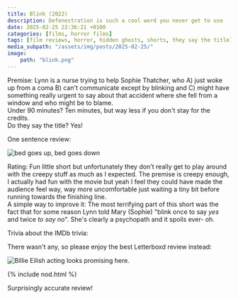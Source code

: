 ```yaml
---
title: Blink (2022)
description: Defenestration is such a cool word you never get to use
date: 2025-02-25 22:36:21 +0100
categories: [films, horror films]
tags: [film reviews, horror, hidden ghosts, shorts, they say the title]
media_subpath: "/assets/img/posts/2025-02-25/"
image:
    path: "blink.png"
---
```

<span class="reviewsection">Premise:</span> Lynn is a nurse trying to help Sophie Thatcher, who A) just woke up from a coma B) can't communicate except by blinking and C) might have something really urgent to say about that accident where she fell from a window and who might be to blame.<br/>
<span class="reviewsection">Under 90 minutes?</span> Ten minutes, but way less if you don't stay for the credits.<br/>
<span class="reviewsection">Do they say the title?</span> Yes!

<span class="reviewsection">One sentence review:</span>

![bed goes up, bed goes down](bedgoesup.gif)

<span class="reviewsection">Rating:</span> Fun little short but unfortunately they don't really get to play around with the creepy stuff as much as I expected. The premise is creepy enough, I actually had fun with the movie but yeah I feel they could have made the audience feel way, way more uncomfortable just waiting a tiny bit before running towards the finishing line.<br/>
<span class="reviewsection">A simple way to improve it:</span> The most terrifying part of this short was the fact that for some reason Lynn told Mary (Sophie) "blink once to say *yes* and twice *to say no*". She's clearly a psychopath and it spoils ever- oh.

<span class="reviewsection">Trivia about the IMDb trivia:</span>

There wasn't any, so please enjoy the best Letterboxd review instead:

![Billie Eilish acting looks promising here.](blink-letterboxd.png)

{% include nod.html %}

Surprisingly accurate review!